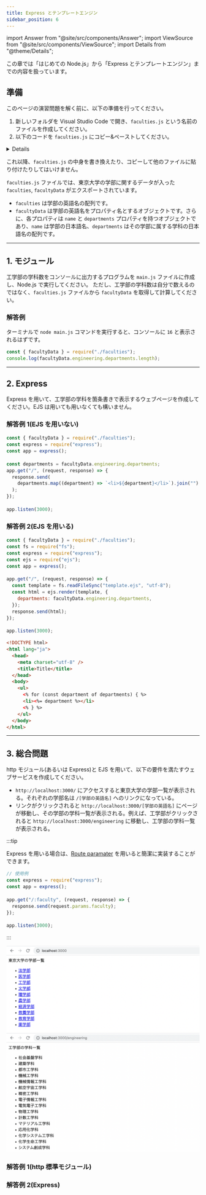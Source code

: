 ```yaml
---
title: Express とテンプレートエンジン
sidebar_position: 6
---
```


import Answer from "@site/src/components/Answer";
import ViewSource from "@site/src/components/ViewSource";
import Details from "@theme/Details";

この章では「はじめての Node.js」から「Express とテンプレートエンジン」までの内容を扱っています。

## 準備

このページの演習問題を解く前に、以下の準備を行ってください。

1. 新しいフォルダを Visual Studio Code で開き、`faculties.js` という名前のファイルを作成してください。
2. 以下のコードを `faculties.js` にコピー&ペーストしてください。

<Details summary={<summary>faculties.js</summary>}>

```javascript title="faculties.js"
exports.faculties = [
  "law",
  "medicine",
  "engineering",
  "letters",
  "science",
  "agriculture",
  "economics",
  "artsAndSciences",
  "education",
  "pharmaceuticalSciences",
];

exports.facultyData = {
  law: {
    name: "法学部",
    departments: [
      "第一類（法学総合コース）",
      "第二類（法律プロフェッション・コース）",
      "第三類（政治コース）",
    ],
  },
  medicine: {
    name: "医学部",
    departments: ["医学科", "健康総合科学科"],
  },
  engineering: {
    name: "工学部",
    departments: [
      "社会基盤学科",
      "建築学科",
      "都市工学科",
      "機械工学科",
      "機械情報工学科",
      "航空宇宙工学科",
      "精密工学科",
      "電子情報工学科",
      "電気電子工学科",
      "物理工学科",
      "計数工学科",
      "マテリアル工学科",
      "応用化学科",
      "化学システム工学科",
      "化学生命工学科",
      "システム創成学科",
    ],
  },
  letters: {
    name: "文学部",
    departments: ["人文学科"],
  },
  science: {
    name: "理学部",
    departments: [
      "数学科",
      "情報科学科",
      "物理学科",
      "天文学科",
      "地球惑星物理学科",
      "地球惑星環境学科",
      "化学科",
      "生物化学科",
      "生物学科",
      "生物情報科学科",
    ],
  },
  agriculture: {
    name: "農学部",
    departments: ["応用生命科学課程", "環境資源科学課程", "獣医学課程"],
  },
  economics: {
    name: "経済学部",
    departments: ["経済学科", "経営学科", "金融学科"],
  },
  artsAndSciences: {
    name: "教養学部",
    departments: ["教養学科", "学際科学科", "統合自然科学科"],
  },
  education: {
    name: "教育学部",
    departments: ["総合教育科学科"],
  },
  pharmaceuticalSciences: {
    name: "薬学部",
    departments: ["薬科学科", "薬学科"],
  },
};
```

</Details>

これ以降、`faculties.js` の中身を書き換えたり、コピーして他のファイルに貼り付けたりしてはいけません。

`faculties.js` ファイルでは、東京大学の学部に関するデータが入った `faculties`, `facultyData` がエクスポートされています。

- `faculties` は学部の英語名の配列です。
- `facultyData` は学部の英語名をプロパティ名とするオブジェクトです。さらに、各プロパティは `name` と `departments` プロパティを持つオブジェクトであり、`name` は学部の日本語名、`departments` はその学部に属する学科の日本語名の配列です。

---

## 1. モジュール

工学部の学科数をコンソールに出力するプログラムを `main.js` ファイルに作成し、Node.js で実行してください。
ただし、工学部の学科数は自分で数えるのではなく、`faculties.js` ファイルから `facultyData` を取得して計算してください。

### 解答例

<Answer>

ターミナルで `node main.js` コマンドを実行すると、コンソールに `16` と表示されるはずです。

```javascript title="main.js"
const { facultyData } = require("./faculties");
console.log(facultyData.engineering.departments.length);
```

<ViewSource url={import.meta.url} path="_samples/module" noCodeSandbox />

</Answer>

---

## 2. Express

Express を用いて、工学部の学科を箇条書きで表示するウェブページを作成してください。EJS は用いても用いなくても構いません。

### 解答例 1(EJS を用いない)

<Answer>

```javascript title="main.js"
const { facultyData } = require("./faculties");
const express = require("express");
const app = express();

const departments = facultyData.engineering.departments;
app.get("/", (request, response) => {
  response.send(
    departments.map((department) => `<li>${department}</li>`).join("")
  );
});

app.listen(3000);
```

<ViewSource url={import.meta.url} path="_samples/express-no-ejs" noCodeSandbox />

</Answer>

### 解答例 2(EJS を用いる)

<Answer>

```javascript title="main.js"
const { facultyData } = require("./faculties");
const fs = require("fs");
const express = require("express");
const ejs = require("ejs");
const app = express();

app.get("/", (request, response) => {
  const template = fs.readFileSync("template.ejs", "utf-8");
  const html = ejs.render(template, {
    departments: facultyData.engineering.departments,
  });
  response.send(html);
});

app.listen(3000);
```

```html title="template.ejs"
<!DOCTYPE html>
<html lang="ja">
  <head>
    <meta charset="utf-8" />
    <title>Title</title>
  </head>
  <body>
    <ul>
      <% for (const department of departments) { %>
      <li><%= department %></li>
      <% } %>
    </ul>
  </body>
</html>
```

<ViewSource url={import.meta.url} path="_samples/express-ejs" noCodeSandbox />

</Answer>

---

## 3. 総合問題

http モジュール(あるいは Express)と EJS を用いて、以下の要件を満たすウェブサービスを作成してください。

- `http://localhost:3000/` にアクセスすると東京大学の学部一覧が表示される。それぞれの学部名は `/[学部の英語名]` へのリンクになっている。
- リンクがクリックされると `http://localhost:3000/[学部の英語名]` にページが移動し、その学部の学科一覧が表示される。例えば、工学部がクリックされると `http://localhost:3000/engineering` に移動し、工学部の学科一覧が表示される。

:::tip

Express を用いる場合は、[Route paramater](https://expressjs.com/en/guide/routing.html#route-parameters) を用いると簡潔に実装することができます。

```javascript title="main.js"
// 使用例
const express = require("express");
const app = express();

app.get("/:faculty", (request, response) => {
  response.send(request.params.faculty);
});

app.listen(3000);
```

:::

![課題の例1](sample1.png)
![課題の例2](sample2.png)

### 解答例 1(http 標準モジュール)

<ViewSource url={import.meta.url} path="_samples/faculty-list-html" noCodeSandbox />

### 解答例 2(Express)

<ViewSource url={import.meta.url} path="_samples/faculty-list-express" noCodeSandbox />
